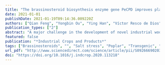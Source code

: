 ```yaml
---
title: "The brassinosteroid biosynthesis enzyme gene PeCPD improves plant growth and salt tolerance in Populus tomentosa"
date: 2021-01-01
publishDate: 2021-01-19T09:14:36.009220Z
authors: ["Qian Feng", "Yongbin Ou", "Ying Han", "Víctor Resco de Dios", "Lijun Wang", "Qiang Zhang", "Yinan Yao"]
publication_types: ["2"]
abstract: "A major challenge in the development of novel industrial woody crops lies in the trade-offs underlying plant growth, wood quality and abiotic stress tolerance. Single gene modifications in perennial species often lead to improvements in only one of these three processes. However, brassinosteroids (BRs) affect these three aspects, thus a BRs biosynthesis enzyme gene, PeCPD (Populus euphratica Oliv. Constitutive Photomorphogenenic Dwarf), was selected for this goal. PeCPD was mainly expressed in stems and leaves, and showed rapid responses to salt treatment. Plant height and biomass were improved in the PeCPD overexpressed lines, which was accompanied by the promotion of xylem differentiation and the reduction of pith size, consequently improving timber quality, relative to the wild type Populus tomentosa Carr. The transgenic lines also showed higher salt tolerance relative to the wild type, as indicated by less visual injuries and lower reactive oxygen species pressure. This was partly due to increased levels of soluble protein as well as higher superoxide dismutase (SOD) activity and proline level. Our results demonstrated the PeCPD overexpression mediates the trade-off between growth and abiotic stress adaptation in woody plants. The PeCPD overexpression modified the gene expression of BRs biosynthesis and metabolic process, which enhanced BRs response as indicated by improved transcript level of BRs signaling component. Our results showed that modifying PeCPD has a great potential for jointly improving growth, timber quality and abiotic stress tolerance in woody plants."
featured: false
publication: "*Industrial Crops and Products*"
tags: ["Brassinosteroids", "", "Salt stress", "Poplar", "Transgenic", "Xylem"]
url_pdf: "http://www.sciencedirect.com/science/article/pii/S0926669020311353"
doi: "https://doi.org/10.1016/j.indcrop.2020.113218"
---
```


